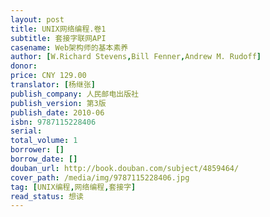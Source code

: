 ```yaml
---
layout: post
title: UNIX网络编程.卷1
subtitle: 套接字联网API
casename: Web架构师的基本素养
author: [W.Richard Stevens,Bill Fenner,Andrew M. Rudoff]
donor: 
price: CNY 129.00
translator: [杨继张]
publish_company: 人民邮电出版社
publish_version: 第3版
publish_date: 2010-06
isbn: 9787115228406
serial: 
total_volume: 1
borrower: []
borrow_date: []
douban_url: http://book.douban.com/subject/4859464/
cover_path: /media/img/9787115228406.jpg
tag: [UNIX编程,网络编程,套接字]
read_status: 想读
---
```

